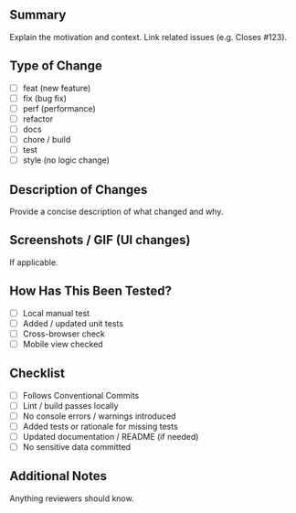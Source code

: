 ## Summary
Explain the motivation and context. Link related issues (e.g. Closes #123).

## Type of Change
- [ ] feat (new feature)
- [ ] fix (bug fix)
- [ ] perf (performance)
- [ ] refactor
- [ ] docs
- [ ] chore / build
- [ ] test
- [ ] style (no logic change)

## Description of Changes
Provide a concise description of what changed and why.

## Screenshots / GIF (UI changes)
If applicable.

## How Has This Been Tested?
- [ ] Local manual test
- [ ] Added / updated unit tests
- [ ] Cross-browser check
- [ ] Mobile view checked

## Checklist
- [ ] Follows Conventional Commits
- [ ] Lint / build passes locally
- [ ] No console errors / warnings introduced
- [ ] Added tests or rationale for missing tests
- [ ] Updated documentation / README (if needed)
- [ ] No sensitive data committed

## Additional Notes
Anything reviewers should know.
